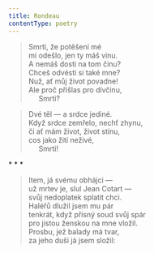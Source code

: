 ```yaml
---
title: Rondeau
contentType: poetry
---
```


<section>

> Smrti, že potěšení mé  
> mi odešlo, jen ty máš vinu.  
> A nemáš dosti na tom činu?  
> Chceš odvésti si také mne?  
> Nuž, ať můj život povadne!  
> Ale proč přišlas pro dívčinu,  
>      Smrti?

> Dvé těl — a srdce jediné.  
> Když srdce zemřelo, nechť zhynu,  
> či ať mám život, život stínu,  
> cos jako žití neživé,  
>      Smrti!

</section>


<section>

\* \* \*

> Item, já svému obhájci —  
> už mrtev je, slul Jean Cotart —  
> svůj nedoplatek splatit chci.  
> Haléřů dlužil jsem mu pár  
> tenkrát, když přísný soud svůj spár  
> pro jistou ženskou na mne vložil.  
> Prosbu, jež balady má tvar,  
> za jeho duši já jsem složil:

</section>
